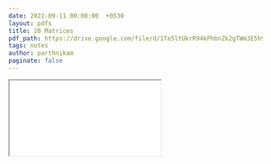 ```yaml
---
date: 2022-09-11 00:00:00  +0530
layout: pdfs
title: 20 Matrices
pdf_path: https://drive.google.com/file/d/1Te5ltUkrR94kPhbnZk2gTWm3E5h9ccqJ/preview?usp=sharing
tags: notes
author: parthnikam
paginate: false
---
```


<iframe class="embed-pdf" src="{{ page.pdf_path }}#toolbar=0" seamless="seamless" scrolling="no" style="overflow:hidden"></iframe>
